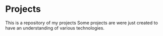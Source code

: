 # Projects
 This is a repository of my projects
 Some projects are were just created to have an understanding of various technologies.
 